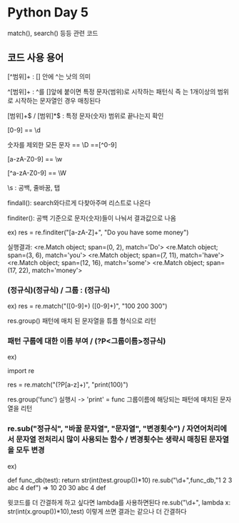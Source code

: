 # Python Day 5
match(),
search() 등등 관련 코드

## 코드 사용 용어
[^범위]+ : [] 안에 ^는  낫의 의미

^[범위]+ : ^를 []앞에 붙이면 특정 문자(범위)로 시작하는 패턴식 즉 는 1개이상의 범위로 시작하는 문자열인 경우 매칭된다

[범위]+$ / [범위]*$ : 특정 문자(숫자) 범위로 끝나는지 확인

[0-9] == \d

숫자를 제외한 모든 문자 == \D ==[^0-9]

[a-zA-Z0-9] == \w

[^a-zA-Z0-9] == \W

\s : 공백, 줄바꿈, 탭

findall(): search와다르게  다찾아주며 리스트로 나온다

finditer(): 공백 기준으로 문자(숫자)들이 나눠서 결과값으로 나옴

ex) res = re.finditer("[a-zA-Z]+", "Do you have some money")

실행결과: <re.Match object; span=(0, 2), match='Do'>
<re.Match object; span=(3, 6), match='you'>
<re.Match object; span=(7, 11), match='have'>
<re.Match object; span=(12, 16), match='some'>
<re.Match object; span=(17, 22), match='money'>

### (정규식)(정규식) / 그룹 : (정규식)

ex) res = re.match("([0-9]+) ([0-9]+)", "100 200 300")
 
 res.group() 패턴에 매치 된 문자열을 튜플 형식으로 리턴


 ### 패턴 구룹에 대한 이름 부여 / (?P<그룹이름>정규식)
 ex)
 
 import re

res = re.match("(?P<func>[a-z]+)", "print(100)")

res.group('func') 실행시 -> 'print' = func 그룹이름에 해당되는 패턴에 매치된 문자열을 리턴

### re.sub("정규식", "바꿀 문자열", "문자열", "변경횟수") / 자연어처리에서 문자열 전처리시 많이 사용되는 함수  /  변경횟수는 생략시 매칭된 문자열을 모두 변경
ex)

def func_db(test):
    return str(int(test.group())*10)
re.sub("\d+",func_db,"1 2 3 abc 4 def") => 10 20 30 abc 4 def
 
윗코드를 더 간결하게 하고 싶다면 lambda를 사용하면된다
re.sub("\d+", lambda x: str(int(x.group())*10),test) 이렇게 쓰면 결과는 같으나 더 간결하다